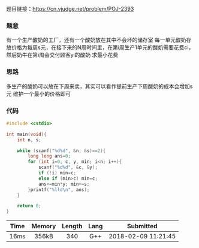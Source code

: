 题目链接：<https://cn.vjudge.net/problem/POJ-2393>

### 题意
有一个生产酸奶的工厂，还有一个酸奶放在其中不会坏的储存室
每一单元酸奶存放价格为每周s元，在接下来的N周时间里，在第i周生产1单元的酸奶需要花费ci，然后奶牛在第i周会交付顾客yi的酸奶
求最小花费

### 思路
多生产的酸奶可以放在下周来卖，其实可以看作提前生产下周酸奶的成本会增加s元
维护一个最小的价格即可

### 代码
```cpp
#include <cstdio>

int main(void){
    int n, s;

    while (scanf("%d%d", &n, &s)==2){
        long long ans=0;
        for (int i=0, c, y, min; i<n; i++){
            scanf("%d%d", &c, &y);
            if (!i) min=c;
            else if (min>c) min=c;
            ans+=min*y; min+=s;
        }printf("%lld\n", ans);
    }

    return 0;
}
```

Time|Memory|Length|Lang|Submitted
:-:|:-:|:-:|:-:|:-:
16ms|356kB|340|G++|2018-02-09 11:21:45